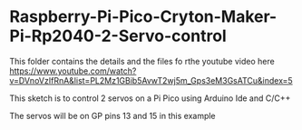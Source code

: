 # Raspberry-Pi-Pico-Cryton-Maker-Pi-Rp2040-2-Servo-control
This folder contains the details and the files fo rthe youtube video here
https://www.youtube.com/watch?v=DVnoVzIfRnA&list=PL2Mz1GBib5AvwT2wj5m_Gps3eM3GsATCu&index=5


This sketch is to control 2 servos on a Pi Pico using Arduino Ide and C/C++

The servos will be on GP pins 13 and 15 in this example
